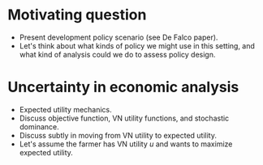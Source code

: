 # Motivating question

- Present development policy scenario (see De Falco paper). 
- Let's think about what kinds of policy we might use in this setting, and what
  kind of analysis could we do to assess policy design.

# Uncertainty in economic analysis

- Expected utility mechanics.
- Discuss objective function, VN utility functions, and stochastic dominance.
- Discuss subtly in moving from VN utility to expected utility.
- Let's assume the farmer has VN utility $u$ and wants to maximize expected
  utility.

